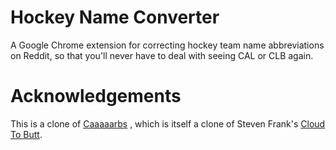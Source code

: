Hockey Name Converter
=============

A Google Chrome extension for correcting hockey team name abbreviations on Reddit, so that you'll never have to deal with seeing CAL or CLB again.


Acknowledgements
=============

This is a clone of <a href="https://github.com/laurenorsini/caaaaarbs">Caaaaarbs</a> , which is itself a clone of Steven Frank's <a href="https://github.com/panicsteve/cloud-to-butt">Cloud To Butt</a>.
